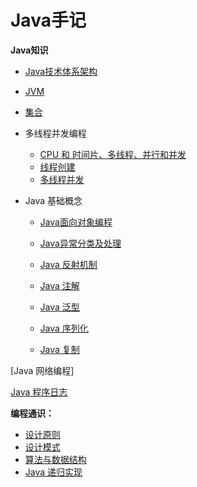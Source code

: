 # Java手记

**Java知识**

- [Java技术体系架构](01java_structure.md)

- [JVM](jvm.md)

- [集合](java_collection.md)

- 多线程并发编程

  - [CPU 和 时间片、多线程、并行和并发](thread_cpu.md)
  - [线程创建](thread_create.md)
  - [多线程并发](thread_safe.md)

- Java 基础概念

  - [Java面向对象编程](java_oo_concept.md)
  - [Java异常分类及处理](java_exception.md)

  - [Java 反射机制](java_reflection.md)
  - [Java 注解](java_annotation.md)
  - [Java 泛型](java_generics.md)
  - [Java 序列化](java_serializable.md)
  - [Java 复制](java_clone.md)

  

[Java 网络编程]

[Java 程序日志](java_log.md)

**编程通识：**

- [设计原则](design_rule.md)
- [设计模式](design_pattern.md)
- [算法与数据结构](data_structure.md)
- [Java 递归实现](java_recursion.md)



